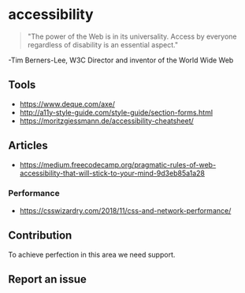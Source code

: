 # accessibility
> "The power of the Web is in its universality. Access by everyone regardless of disability is an essential aspect."

-Tim Berners-Lee, W3C Director and inventor of the World Wide Web

## Tools

* https://www.deque.com/axe/
* http://a11y-style-guide.com/style-guide/section-forms.html
* https://moritzgiessmann.de/accessibility-cheatsheet/

## Articles

* https://medium.freecodecamp.org/pragmatic-rules-of-web-accessibility-that-will-stick-to-your-mind-9d3eb85a1a28

### Performance

* https://csswizardry.com/2018/11/css-and-network-performance/

## Contribution

To achieve perfection in this area we need support.

## Report an issue
